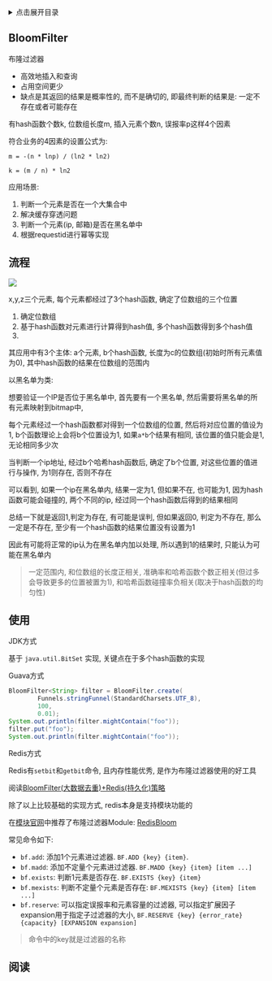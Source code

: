 <details>
<summary>点击展开目录</summary>
<!-- TOC -->

- [BloomFilter](#bloomfilter)
- [流程](#流程)
- [使用](#使用)
- [阅读](#阅读)

<!-- /TOC -->
</details>

## BloomFilter

布隆过滤器

* 高效地插入和查询
* 占用空间更少
* 缺点是其返回的结果是概率性的, 而不是确切的, 即最终判断的结果是: 一定不存在或者可能存在

有hash函数个数k, 位数组长度m, 插入元素个数n, 误报率p这样4个因素

符合业务的4因素的设置公式为:

`m = -(n * lnp) / (ln2 * ln2)`

`k = (m / n) * ln2`

应用场景:
1. 判断一个元素是否在一个大集合中
2. 解决缓存穿透问题
3. 判断一个元素(ip, 邮箱)是否在黑名单中
4. 根据requestid进行幂等实现

## 流程

![](https://gitee.com/LuVx/img/raw/master/redis/redis_bloom_filter.png)

x,y,z三个元素, 每个元素都经过了3个hash函数, 确定了位数组的三个位置

1. 确定位数组
2. 基于hash函数对元素进行计算得到hash值, 多个hash函数得到多个hash值
3.

其应用中有3个主体: a个元素, b个hash函数, 长度为c的位数组(初始时所有元素值为0), 其中hash函数的结果在位数组的范围内

以黑名单为类:

想要验证一个IP是否位于黑名单中, 首先要有一个黑名单, 然后需要将黑名单的所有元素映射到bitmap中,

每个元素经过一个hash函数都对得到一个位数组的位置, 然后将对应位置的值设为1, b个函数理论上会将b个位置设为1, 如果`a*b`个结果有相同, 该位置的值只能会是1, 无论相同多少次

当判断一个ip地址, 经过b个哈希hash函数后, 确定了b个位置, 对这些位置的值进行与操作, 为1则存在, 否则不存在

可以看到, 如果一个ip在黑名单内, 结果一定为1, 但如果不在, 也可能为1, 因为hash函数可能会碰撞的, 两个不同的ip, 经过同一个hash函数后得到的结果相同

总结一下就是返回1,判定为存在, 有可能是误判, 但如果返回0, 判定为不存在, 那么一定是不存在, 至少有一个hash函数的结果位置没有设置为1

因此有可能将正常的ip认为在黑名单内加以处理, 所以遇到1的结果时, 只能认为可能在黑名单内

> 一定范围内, 和位数组的长度正相关, 准确率和哈希函数个数正相关(但过多会导致更多的位置被置为1), 和哈希函数碰撞率负相关(取决于hash函数的均匀性)

## 使用

JDK方式

基于 `java.util.BitSet` 实现, 关键点在于多个hash函数的实现


Guava方式

```Java
BloomFilter<String> filter = BloomFilter.create(
        Funnels.stringFunnel(StandardCharsets.UTF_8),
        100,
        0.01);
System.out.println(filter.mightContain("foo"));
filter.put("foo");
System.out.println(filter.mightContain("foo"));
```

Redis方式

Redis有`setbit`和`getbit`命令, 且内存性能优秀, 是作为布隆过滤器使用的好工具

阅读[BloomFilter(大数据去重)+Redis(持久化)策略](https://blog.csdn.net/qq_18495465/article/details/78500472)

除了以上比较基础的实现方式, redis本身是支持模块功能的

在[模块官网](https://redis.io/modules)中推荐了布隆过滤器Module: [RedisBloom](https://github.com/RedisBloom/RedisBloom)

常见命令如下:

* `bf.add`: 添加1个元素进过滤器. `BF.ADD {key} {item}`.
* `bf.madd`: 添加不定量个元素进过滤器. `BF.MADD {key} {item} [item ...]`
* `bf.exists`: 判断1元素是否存在. `BF.EXISTS {key} {item}`
* `bf.mexists`: 判断不定量个元素是否存在: `BF.MEXISTS {key} {item} [item ...]`
* `bf.reserve`: 可以指定误报率和元素容量的过滤器, 可以指定扩展因子expansion用于指定子过滤器的大小, `BF.RESERVE {key} {error_rate} {capacity} [EXPANSION expansion]`

> 命令中的key就是过滤器的名称

## 阅读


